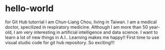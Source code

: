 # hello-world
for Git Hub tutorrial
I am Chun-Liang Chou, living in Taiwan. I am a medical doctor, specilized in respiratory medicine. Although I am more than 50 year-old, I am very interesting in artificial intelligence and data science. I want to learn a lot of new things in A.I.. Learning makes me happy!!
First time to use visual studio code for git hub repository.
So exciting!!!